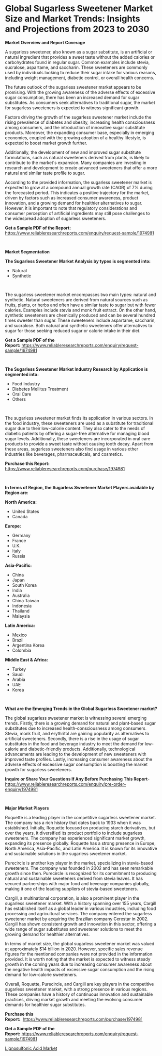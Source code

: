 <p><h1>Global Sugarless Sweetener Market Size and Market Trends: Insights and Projections from 2023 to 2030</h1></p><p><strong>Market Overview and Report Coverage</strong></p>
<p><p>A sugarless sweetener, also known as a sugar substitute, is an artificial or natural ingredient that provides a sweet taste without the added calories or carbohydrates found in regular sugar. Common examples include stevia, sucralose, aspartame, and saccharin. These sweeteners are commonly used by individuals looking to reduce their sugar intake for various reasons, including weight management, diabetic control, or overall health concerns.</p><p>The future outlook of the sugarless sweetener market appears to be promising. With the growing awareness of the adverse effects of excessive sugar consumption, there has been an increased demand for sugar substitutes. As consumers seek alternatives to traditional sugar, the market for sugarless sweeteners is expected to witness significant growth.</p><p>Factors driving the growth of the sugarless sweetener market include the rising prevalence of diabetes and obesity, increasing health consciousness among consumers, and the introduction of innovative sugar substitute products. Moreover, the expanding consumer base, especially in emerging economies, coupled with the growing adoption of a healthy lifestyle, is expected to boost market growth further.</p><p>Additionally, the development of new and improved sugar substitute formulations, such as natural sweeteners derived from plants, is likely to contribute to the market's expansion. Many companies are investing in research and development to create advanced sweeteners that offer a more natural and similar taste profile to sugar.</p><p>According to the provided information, the sugarless sweetener market is expected to grow at a compound annual growth rate (CAGR) of 7% during the forecasted period. This indicates a positive trajectory for the market, driven by factors such as increased consumer awareness, product innovation, and a growing demand for healthier alternatives to sugar. However, it is important to note that regulatory considerations and consumer perception of artificial ingredients may still pose challenges to the widespread adoption of sugarless sweeteners.</p></p>
<p><strong>Get a Sample PDF of the Report:</strong> <a href="https://www.reliableresearchreports.com/enquiry/request-sample/1974981">https://www.reliableresearchreports.com/enquiry/request-sample/1974981</a></p>
<p>&nbsp;</p>
<p><strong>Market Segmentation</strong></p>
<p><strong>The Sugarless Sweetener Market Analysis by types is segmented into:</strong></p>
<p><ul><li>Natural</li><li>Synthetic</li></ul></p>
<p>&nbsp;</p>
<p><p>The sugarless sweetener market encompasses two main types: natural and synthetic. Natural sweeteners are derived from natural sources such as fruits, plants, or herbs and often have a similar taste to sugar but with fewer calories. Examples include stevia and monk fruit extract. On the other hand, synthetic sweeteners are chemically produced and can be several hundred times sweeter than sugar. These sweeteners include aspartame, saccharin, and sucralose. Both natural and synthetic sweeteners offer alternatives to sugar for those seeking reduced sugar or calorie intake in their diet.</p></p>
<p><strong>Get a Sample PDF of the Report:</strong>&nbsp;<a href="https://www.reliableresearchreports.com/enquiry/request-sample/1974981">https://www.reliableresearchreports.com/enquiry/request-sample/1974981</a></p>
<p>&nbsp;</p>
<p><strong>The Sugarless Sweetener Market Industry Research by Application is segmented into:</strong></p>
<p><ul><li>Food Industry</li><li>Diabetes Mellitus Treatment</li><li>Oral Care</li><li>Others</li></ul></p>
<p>&nbsp;</p>
<p><p>The sugarless sweetener market finds its application in various sectors. In the food industry, these sweeteners are used as a substitute for traditional sugar due to their low-calorie content. They also cater to the needs of diabetic patients by offering a sugar-free alternative for managing blood sugar levels. Additionally, these sweeteners are incorporated in oral care products to provide a sweet taste without causing tooth decay. Apart from these areas, sugarless sweeteners also find usage in various other industries like beverages, pharmaceuticals, and cosmetics.</p></p>
<p><strong>Purchase this Report:</strong>&nbsp; <a href="https://www.reliableresearchreports.com/purchase/1974981">https://www.reliableresearchreports.com/purchase/1974981</a></p>
<p>&nbsp;</p>
<p><strong>In terms of Region, the Sugarless Sweetener Market Players available by Region are:</strong></p>
<p>
    <p> <strong> North America: </strong>
        <ul>
            <li>United States</li>
            <li>Canada</li>
        </ul>
        </p> 
    <p> <strong> Europe: </strong>
        <ul>
            <li>Germany</li>
            <li>France</li>
            <li>U.K.</li>
            <li>Italy</li>
            <li>Russia</li>
        </ul>
        </p> 
    <p> <strong> Asia-Pacific: </strong>
        <ul>
            <li>China</li>
            <li>Japan</li>
            <li>South Korea</li>
            <li>India</li>
            <li>Australia</li>
            <li>China Taiwan</li>
            <li>Indonesia</li>
            <li>Thailand</li>
            <li>Malaysia</li>
        </ul>
        </p> 
    <p> <strong> Latin America: </strong>
        <ul>
            <li>Mexico</li>
            <li>Brazil</li>
            <li>Argentina Korea</li>
            <li>Colombia</li>
        </ul>
        </p> 
    <p> <strong> Middle East & Africa: </strong>
        <ul>
            <li>Turkey</li>
            <li>Saudi</li>
            <li>Arabia</li>
            <li>UAE</li>
            <li>Korea</li>
        </ul>
    </p>
    </p>
<p>&nbsp;</p>
<p><strong>What are the Emerging Trends in the Global Sugarless Sweetener market?</strong></p>
<p><p>The global sugarless sweetener market is witnessing several emerging trends. Firstly, there is a growing demand for natural and plant-based sugar substitutes due to increased health-consciousness among consumers. Stevia, monk fruit, and erythritol are gaining popularity as alternatives to artificial sweeteners. Secondly, there is a rise in the usage of sugar substitutes in the food and beverage industry to meet the demand for low-calorie and diabetic-friendly products. Additionally, technological advancements are leading to the development of new sweeteners with improved taste profiles. Lastly, increasing consumer awareness about the adverse effects of excessive sugar consumption is boosting the market growth for sugarless sweeteners.</p></p>
<p><strong>Inquire or Share Your Questions If Any Before Purchasing This Report</strong>- <a href="https://www.reliableresearchreports.com/enquiry/pre-order-enquiry/1974981">https://www.reliableresearchreports.com/enquiry/pre-order-enquiry/1974981</a></p>
<p>&nbsp;</p>
<p><strong>Major Market Players</strong></p>
<p><p>Roquette is a leading player in the competitive sugarless sweetener market. The company has a rich history that dates back to 1933 when it was established. Initially, Roquette focused on producing starch derivatives, but over the years, it diversified its product portfolio to include sugarless sweeteners. The company has experienced significant market growth, expanding its presence globally. Roquette has a strong presence in Europe, North America, Asia-Pacific, and Latin America. It is known for its innovative and sustainable solutions in the sugarless sweetener market.</p><p>Purecircle is another key player in the market, specializing in stevia-based sweeteners. The company was founded in 2002 and has seen remarkable growth since then. Purecircle is recognized for its commitment to producing natural and sustainable sweeteners derived from stevia leaves. It has secured partnerships with major food and beverage companies globally, making it one of the leading suppliers of stevia-based sweeteners.</p><p>Cargill, a multinational corporation, is also a prominent player in the sugarless sweetener market. With a history spanning over 155 years, Cargill has established itself as a global leader in various industries, including food processing and agricultural services. The company entered the sugarless sweetener market by acquiring the Brazilian company Cerestar in 2002. Cargill has shown consistent growth and innovation in this sector, offering a wide range of sugar substitutes and sweetener solutions to meet the growing demand for healthier alternatives.</p><p>In terms of market size, the global sugarless sweetener market was valued at approximately $14 billion in 2020. However, specific sales revenue figures for the mentioned companies were not provided in the information provided. It is worth noting that the market is expected to witness steady growth in the coming years due to increasing consumer awareness about the negative health impacts of excessive sugar consumption and the rising demand for low-calorie sweeteners.</p><p>Overall, Roquette, Purecircle, and Cargill are key players in the competitive sugarless sweetener market, with a strong presence in various regions. These companies have a history of continuous innovation and sustainable practices, driving market growth and meeting the evolving consumer demands for healthier sugar substitutes.</p></p>
<p><strong>Purchase this Report:</strong>&nbsp;&nbsp;<a href="https://www.reliableresearchreports.com/purchase/1974981">https://www.reliableresearchreports.com/purchase/1974981</a></p>
<p></p>
<p><strong>Get a Sample PDF of the Report:</strong>&nbsp;<a href="https://www.reliableresearchreports.com/enquiry/request-sample/1974981">https://www.reliableresearchreports.com/enquiry/request-sample/1974981</a></p>
<p><p><a href="https://github.com/GroverBarry/Market-Research-Report-List-2/blob/main/lignosulfonic-acid-market.md">Lignosulfonic Acid Market</a></p></p>
